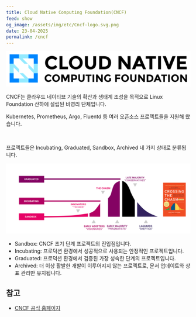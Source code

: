 ```yaml
---
title: Cloud Native Computing Foundation(CNCF)
feed: show
og_image: /assets/img/etc/Cncf-logo.svg.png
date: 23-04-2025
permalink: /cncf
---
```


![CNCF](/assets/img/etc/Cncf-logo.svg.png "CNCF")

CNCF는 클라우드 네이티브 기술의 확산과 생태계 조성을 목적으로 Linux Foundation 산하에 설립된 비영리 단체입니다.

Kubernetes, Prometheus, Argo, Fluentd 등 여러 오픈소스 프로젝트들을 지원해 왔습니다.


<br/>

프로젝트들은 Incubating, Graduated, Sandbox, Archived 네 가지 상태로 분류됩니다.

![CNCF Project Status](/assets/img/etc/crossing-the-chasm.png "CNCF Project Status")

- Sandbox: CNCF 초기 단계 프로젝트의 진입점입니다.
- Incubating: 프로덕션 환경에서 성공적으로 사용되는 안정적인 프로젝트입니다.
- Graduated: 프로덕션 환경에서 검증된 가장 성숙한 단계의 프로젝트입니다.
- Archived: 더 이상 활발한 개발이 이루어지지 않는 프로젝트로, 문서 업데이트와 상표 관리만 유지됩니다.


## 참고
- [CNCF 공식 홈페이지](https://www.cncf.io/)